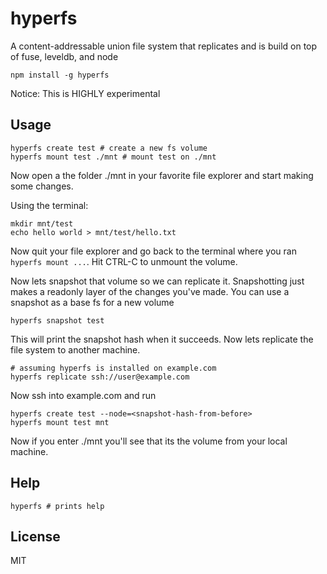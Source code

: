 # hyperfs

A content-addressable union file system that replicates and is build on top of fuse, leveldb, and node

```
npm install -g hyperfs
```

Notice: This is HIGHLY experimental

## Usage

```
hyperfs create test # create a new fs volume
hyperfs mount test ./mnt # mount test on ./mnt
```

Now open a the folder ./mnt in your favorite file explorer and start making some changes.

Using the terminal:

```
mkdir mnt/test
echo hello world > mnt/test/hello.txt
```

Now quit your file explorer and go back to the terminal where you ran `hyperfs mount ...`.
Hit CTRL-C to unmount the volume.

Now lets snapshot that volume so we can replicate it. Snapshotting just makes a readonly layer
of the changes you've made. You can use a snapshot as a base fs for a new volume

```
hyperfs snapshot test
```

This will print the snapshot hash when it succeeds.
Now lets replicate the file system to another machine.

```
# assuming hyperfs is installed on example.com
hyperfs replicate ssh://user@example.com
```

Now ssh into example.com and run

```
hyperfs create test --node=<snapshot-hash-from-before>
hyperfs mount test mnt
```

Now if you enter ./mnt you'll see that its the volume from your local machine.

## Help

```
hyperfs # prints help
```

## License

MIT

